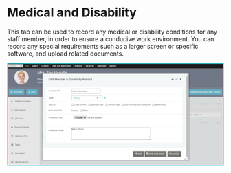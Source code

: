 Medical and Disability
==========

This tab can be used to record any medical or disability conditions for any staff member, in order to ensure a conducive work environment. You can record any special requirements such as a larger screen or specific software, and upload related documents.

![image](../img/image18.png)